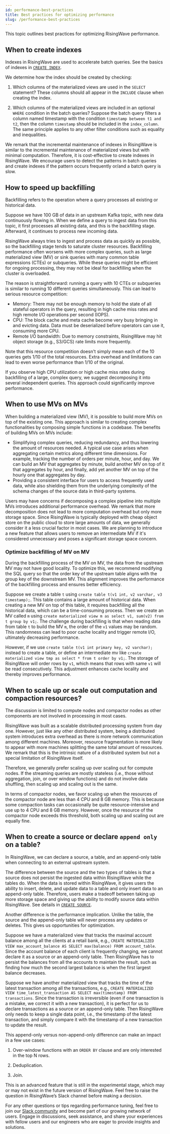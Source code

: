 ```yaml
---
id: performance-best-practices
title: Best practices for optimizing performance
slug: /performance-best-practices
---
```

<head>
  <link rel="canonical" href="https://docs.risingwave.com/docs/current/performance-best-practices/" />
</head>

This topic outlines best practices for optimizing RisingWave performance.

## When to create indexes

Indexes in RisingWave are used to accelerate batch queries. See the basics of indexes in [`CREATE INDEX`](/sql/commands/sql-create-index.md).

We determine how the index should be created by checking:

1. Which columns of the materialized views are used in the `SELECT` statement? These columns should all appear in the `INCLUDE` clause when creating the index.

2. Which columns of the materialized views are included in an optional `WHERE` condition in the batch queries? Suppose the batch query filters a column named timestamp with the condition `timestamp between t1 and t2`, then the column `timestamp` should be included in the `index_column`.  The same principle applies to any other filter conditions such as equality and inequalities.

We remark that the incremental maintenance of indexes in RisingWave is similar to the incremental maintenance of materialized views but with minimal computation. Therefore, it is cost-effective to create indexes in RisingWave. We encourage users to detect the patterns in batch queries and create indexes if the pattern occurs frequently or/and a batch query is slow.

## How to speed up backfilling

Backfilling refers to the operation where a query processes all existing or historical data.

Suppose we have 100 GB of data in an upstream Kafka topic, with new data continuously flowing in. When we define a query to ingest data from this topic, it first processes all existing data, and this is the backfilling stage. Afterward, it continues to process new incoming data.

RisingWave always tries to ingest and process data as quickly as possible, so the backfilling stage tends to saturate cluster resources. Backfilling performance often worsens with more complex queries, such as large materialized view (MV) or sink queries with many common table expressions (CTEs) or subqueries. While these queries might be efficient for ongoing processing, they may not be ideal for backfilling when the cluster is overloaded.

The reason is straightforward: running a query with 10 CTEs or subqueries is similar to running 10 different queries simultaneously. This can lead to serious resource competition:

- Memory: There may not be enough memory to hold the state of all stateful operators in the query, resulting in high cache miss rates and high remote I/O operations per second (IOPS).
- CPU: The block cache and meta cache become very busy bringing in and evicting data. Data must be deserialized before operators can use it, consuming more CPU.
- Remote I/O bandwidth: Due to memory constraints, RisingWave may hit object storage (e.g., S3/GCS) rate limits more frequently.

Note that this resource competition doesn't simply mean each of the 10 queries gets 1/10 of the total resources. Extra overhead and limitations can lead to even worse performance than 1/10 of the original.

If you observe high CPU utilization or high cache miss rates during backfilling of a large, complex query, we suggest decomposing it into several independent queries. This approach could significantly improve performance.

## When to use MVs on MVs

When building a materialized view (MV), it is possible to build more MVs on top of the existing one. This approach is similar to creating complex functionalities by composing simple functions in a codebase. The benefits of building MVs on MVs include:

- Simplifying complex queries, reducing redundancy, and thus lowering the amount of resources needed. A typical use case arises when aggregating certain metrics along different time dimensions. For example, tracking the number of orders per minute, hour, and day. We can build an MV that aggregates by minute, build another MV on top of it that aggregates by hour, and finally, add yet another MV on top of the hourly one that aggregates by day.
- Providing a consistent interface for users to access frequently used data, while also shielding them from the underlying complexity of the schema changes of the source data in third-party systems.

Users may have concerns if decomposing a complex pipeline into multiple MVs introduces additional performance overhead. We remark that more decomposition does not lead to more computation overhead but only more storage space. Since RisingWave is typically deployed with cheap object store on the public cloud to store large amounts of data, we generally consider it a less crucial factor in most cases. We are planning to introduce a new feature that allows users to remove an intermediate MV if it's considered unnecessary and poses a significant storage space concern.

### Optimize backfilling of MV on MV

During the backfilling process of the MV on MV, the data from the upstream MV may not have good locality. To optimize this, we recommend modifying the SQL query so that the order key of the upstream table aligns with the group key of the downstream MV. This alignment improves the performance of the backfilling process and ensures better efficiency.

Suppose we create a table `t` using `create table t(v1 int, v2 varchar, v3 timestamp);`. This table contains a large amount of historical data. When creating a new MV on top of this table, it requires backfilling all the historical data, which can be a time-consuming process. Then we create an MV called `m` using `create materialized view m as select v1, sum(v2) from t group by v1;`. The challenge during backfilling is that when reading data from table `t` to build the MV `m`, the order of the `v1` values may be random. This randomness can lead to poor cache locality and trigger remote I/O, ultimately decreasing performance.

However, if we use `create table t(v1 int primary key, v2 varchar);` instead to create a table, or define an intermediate mv like `create materialized view tmp as select * from t order by v1;`. The storage of RisingWave will order rows by `v1`, which means that rows with same `v1` will be read consecutively. This adjustment enhances cache locality and thereby improves performance.

## When to scale up or scale out computation and compaction resources?

The discussion is limited to compute nodes and compactor nodes as other components are not involved in processing in most cases.

RisingWave was built as a scalable distributed processing system from day one. However, just like any other distributed system, being a distributed system introduces extra overhead as there is more network communication among different machines. Moreover, resource fragmentation is more likely to appear with more machines splitting the same total amount of resources. We remark that this is the intrinsic nature of a distributed system but not a special limitation of RisingWave itself.

Therefore, we generally prefer scaling up over scaling out for compute nodes. If the streaming queries are mostly stateless (i.e., those without aggregation, join, or over window functions) and do not involve data shuffling, then scaling up and scaling out is the same.

In terms of compactor nodes, we favor scaling up when the resources of the compactor node are less than 4 CPU and 8 GB memory. This is because some compaction tasks can occasionally be quite resource-intensive and use up to 4 CPU and 8 GB memory. However, once the resource of the compactor node exceeds this threshold, both scaling up and scaling out are equally fine.

## When to create a source or declare `append only` on a table?

In RisingWave, we can declare a source, a table, and an append-only table when connecting to an external upstream system.

The difference between the source and the two types of tables is that a source does not persist the ingested data within RisingWave while the tables do. When the data is stored within RisingWave, it gives users the ability to insert, delete, and update data to a table and only insert data to an append-only table. Therefore, users make a tradeoff between taking up more storage space and giving up the ability to modify source data within RisingWave. See details in [`CREATE SOURCE`](/sql/commands/sql-create-source.md).

Another difference is the performance implication. Unlike the table, the source and the append-only table will never process any updates or deletes. This gives us opportunities for optimization.

Suppose we have a materialized view that tracks the maximal account balance among all the clients at a retail bank, e.g., `CREATE MATERIALIZED VIEW max_account_balance AS SELECT max(balance) FROM account_table`. Since the account balance of each client is frequently changing, we cannot declare it as a source or an append-only table. Then RisingWave has to persist the balances from all the accounts to maintain the result, such as finding how much the second largest balance is when the first largest balance decreases.

Suppose we have another materialized view that tracks the time of the latest transaction among all the transactions, e.g., `CREATE MATERIALIZED VIEW time_latest_transaction AS SELECT max(timestamp) FROM transactions`. Since the transaction is irreversible (even if one transaction is a mistake, we correct it with a new transaction), it is perfect for us to declare transactions as a source or an append-only table. Then RisingWave only needs to keep a single data point, i.e., the timestamp of the latest transaction, and simply compare it with the timestamp of a new transaction to update the result.

This append-only versus non-append-only difference can make an impact in a few use cases:

1. Over-window functions with an `ORDER BY` clause and are only interested in the top N rows.

2. Deduplication.

3. Join.

This is an advanced feature that is still in the experimental stage, which may or may not exist in the future version of RisingWave. Feel free to raise the question in RisingWave’s Slack channel before making a decision.

For any other questions or tips regarding performance tuning, feel free to join our [Slack community](https://www.risingwave.com/slack) and become part of our growing network of users. Engage in discussions, seek assistance, and share your experiences with fellow users and our engineers who are eager to provide insights and solutions.
